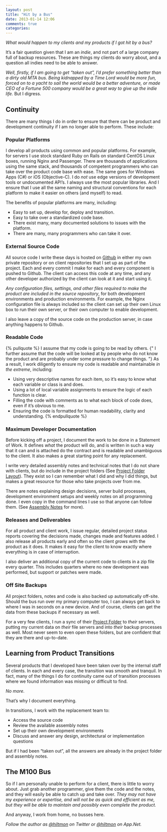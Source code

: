 ```yaml
---
layout: post
title: "Hit by a Bus"
date: 2013-01-14 12:06
comments: true
categories: 
---
```


*What would happen to my clients and my products if I got hit by a bus?*

It’s a fair question given that I am an *indie*, and not part of a large company full of backup resources. These are things my clients do worry about, and a question all indies need to be able to answer.

*Well, firstly, if I am going to get “taken out”, I’d prefer something better than a dirty old MTA bus. Being kidnapped by a Time Lord would be more fun, forced on to a yacht to sail the world would be a better adventure, or made CEO of a Fortune 500 company would be a great way to give up the indie life.* But I digress.

## Continuity

There are many things I do in order to ensure that there can be product and development continuity if I am no longer able to perform. These include:

### Popular Platforms

I develop all products using common and popular platforms. For example, for servers I use stock standard Ruby on Rails on standard CentOS Linux boxes, running Nginx and Passenger. There are thousands of applications using the same stack, and thousands of competent programmers who can take over the product code base with ease. The same goes for Windows Apps (C#) or iOS (Objective-C). I do *not* use edge versions of development tools or undocumented API’s. I always use the most popular libraries. And I ensure that I use all the same naming and structural conventions for each platform to make it easier on others (and myself) to read.

The benefits of popular platforms are many, including:

* Easy to set up, develop for, deploy and transition.
* Easy to take over a standardized code base.
* There exist many, many documented solutions to issues with the platform.
* There are many, many programmers who can take it over.

### External Source Code

All source code I write these days is hosted on [Github](http://www.github.com) in either my own private repository or on client repositories that I set up as part of the project. Each and every commit I make for each and every component is pushed to Github. The client can access this code at any time, and any other developer authorized by the client can look at it and start using it.

*Any configuration files, settings, and other files required to make the product are included in the source repository*, for both development environments and production environments. For example, the Nginx configuration file is always included so the client can set up their own Linux box to run their own server, or their own computer to enable development.

I also leave a copy of the source code on the production server, in case anything happens to Github.

### Readable Code

{% pullquote %}
I assume that my code is going to be read by others. {" I further assume that the code will be looked at by people who do not know the product and are probably under some pressure to change things. "} As a result, I work diligently to ensure my code is readable and maintainable *in the extreme*, including:

* Using very descriptive names for each item, so it’s easy to know what each variable or class is and does.
* Using a lot of local variable assignments to ensure the logic of each function is clear.
* Filling the code with comments as to what each block of code does, even if it’s obvious to me.
* Ensuring the code is formatted for human readability, clarity and understanding.
{% endpullquote %}

### Maximum Developer Documentation

Before kicking off a project, I document the work to be done in a Statement of Work. It defines *what* the product will do, and is written in such a way that it can and is attached do the contract and is readable and unambiguous to the client. It also makes a great starting point for any replacement.

I write very detailed assembly notes and technical notes that I do not share with clients, but do include in the project folders (See [Project Folder Layout](http://hiltmon.com/blog/2012/06/30/project-folder-layout/)). They exist so I can remember what I did and why I did things, but makes a great resource for those who take projects over from me.

There are notes explaining design decisions, server build processes, development environment setups and weekly notes on all programming done. I even copy in the command lines I use so that anyone can follow them. (See [Assembly Notes](http://www.hiltmon.com/blog/2013/01/03/assembly-notes/) for more).

### Releases and Deliverables

For all product and client work, I issue regular, detailed project status reports covering the decisions made, changes made and features added. I also release all products early and often so the client *grows* with the product as it does. It makes it easy for the client to know exactly where everything is in case of interruption.

I also deliver an additional copy of the current code to clients in a zip file every quarter. This includes quarters where no new development was performed, but support or patches were made.

### Off Site Backups

All project folders, notes and code is also backed up automatically off-site. Should the bus run over my primary computer too, I can always get back to where I was in seconds on a new device. And of course, clients can get the data from these backups if necessary as well.

For a very few clients, I run a sync of their [Project Folder](http://hiltmon.com/blog/2012/06/30/project-folder-layout/) to *their* servers, putting my current data on *their* file servers and into *their* backup processes as well. Most never seem to even open these folders, but are confident that they are there and up-to-date.

## Learning from Product Transitions

Several products that I developed have been taken over by the internal staff of clients. In each and every case, the transition was smooth and tranquil. In fact, many of the things I do for continuity came out of transition processes where we found information was missing or difficult to find.

*No more.*

That’s why I document everything.

In transitions, I work with the replacement team to:

* Access the source code
* Review the available assembly notes
* Set up their own development environments
* Discuss and answer any design, architectural or implementation questions

But if I had been “taken out”, all the answers are already in the project folder and assembly notes.

## The M100 Bus

So if I am personally unable to perform for a client, there is little to worry about. Just grab another programmer, give them the code and the notes, and they will easily be able to catch up and take over. *They may not have my experience or expertise, and will not be as quick and efficient as me, but they will be able to maintain and possibly even complete the product.*

And anyway, I work from home, no busses here.

*Follow the author as [@hiltmon](http://twitter.com/hiltmon) on Twitter or [@hiltmon](http://alpha.app.net/hiltmon) on App.Net.*
